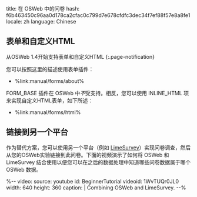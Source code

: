 title: 在 OSWeb 中的问卷
hash: f6b463450c96aa0d178ca2cfac0c799d7e678cfdfc3dec34f7ef88f57e8a8fe1
locale: zh
language: Chinese

## 表单和自定义HTML

从OSWeb 1.4开始支持表单和自定义HTML
{:.page-notification}

您可以按照这里的描述使用表单插件：

- %link:manual/forms/about%

FORM_BASE 插件在 OSWeb 中*不*受支持。相反，您可以使用 INLINE_HTML 项来实现自定义HTML表单，如下所述：

- %link:manual/forms/html%

## 链接到另一个平台

作为替代方案，您可以使用另一个平台（例如 [LimeSurvey](https://www.limesurvey.org/)）实现问卷调查，然后从您的OSWeb实验链接到此问卷。下面的视频演示了如何将 OSWeb 和 LimeSurvey 结合使用以便您可以在之后的数据处理中知道哪些问卷数据属于哪个OSWeb 数据。

%--
video:
 source: youtube
 id: BeginnerTutorial
 videoid: 1WvTUQr0JL0
 width: 640
 height: 360
 caption: |
  Combining OSWeb and LimeSurvey.
--%